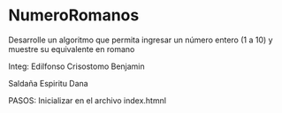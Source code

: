 # NumeroRomanos
Desarrolle un algoritmo que permita ingresar un número entero (1 a 10) y muestre su equivalente en romano

Integ:
Edilfonso Crisostomo Benjamin

Saldaña Espiritu Dana


PASOS: Inicializar en el archivo index.htmnl
